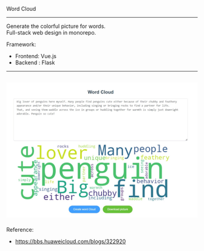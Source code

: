 Word Cloud

---
Generate the colorful picture for words.  
Full-stack web design in monorepo.

Framework:
 - Frontend: Vue.js
 - Backend : Flask
  
---
![image](https://github.com/caitlinttl/word-cloud/blob/master/example.jpg)
---

Reference:
 - https://bbs.huaweicloud.com/blogs/322920

